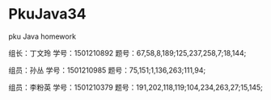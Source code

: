 # PkuJava34
pku Java homework
<html>
<p>组长：丁文玲  学号：1501210892  题号：67,58,8,189;125,237,258,7;18,144;</p>
<p>组员：孙丛    学号：1501210985  题号：75,151;1,136,263;111,94;</p>
<p>组员：李粉英  学号：1501210379  题号：191,202,118,119;104,234,263,27;15,145;</p>
</html>
